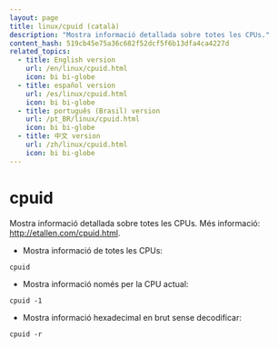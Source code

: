 ```yaml
---
layout: page
title: linux/cpuid (català)
description: "Mostra informació detallada sobre totes les CPUs."
content_hash: 519cb45e75a36c682f52dcf5f6b13dfa4ca4227d
related_topics:
  - title: English version
    url: /en/linux/cpuid.html
    icon: bi bi-globe
  - title: español version
    url: /es/linux/cpuid.html
    icon: bi bi-globe
  - title: português (Brasil) version
    url: /pt_BR/linux/cpuid.html
    icon: bi bi-globe
  - title: 中文 version
    url: /zh/linux/cpuid.html
    icon: bi bi-globe
---
```

# cpuid

Mostra informació detallada sobre totes les CPUs.
Més informació: <http://etallen.com/cpuid.html>.

- Mostra informació de totes les CPUs:

`cpuid`

- Mostra informació només per la CPU actual:

`cpuid -1`

- Mostra informació hexadecimal en brut sense decodificar:

`cpuid -r`
